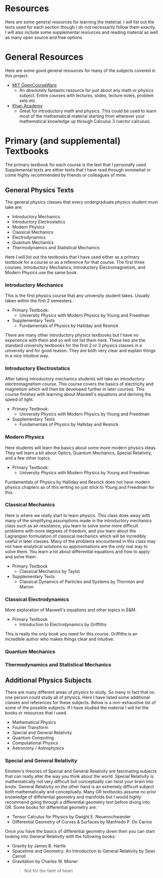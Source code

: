 # Resources

Here are some general resources for learning the material. I will list out the texts used for each section though I do not necessarily follow them exactly. I will also include some supplemental resources and reading material as well as many open source and free options. 

# General Resources

Here are some good general resources for many of the subjects covered in this project. 

* [MIT OpenCourseWare]()
    * An absolutely fantastic resource for just about any math or physics subject. Entire courses with lectures, slides, lecture notes, problem sets etc. 
* [Khan Academy]()
    * Great for introductory math and physics. This could be used to learn most of the mathematical material starting from wherever your mathematical knowledge up through Calculus 3 (vector calculus). 

<!-- TODO: Fill in texts -->
# Primary (and supplemental) Textbooks

The primary textbook for each course is the text that I personally used. Supplemental texts are either texts that I have read through somewhat or come highly recommended by friends or colleagues of mine.

## General Physics Texts

The general physics classes that every undergraduate physics student must take are:

* Introductory Mechanics
* Introductory Electrostatics
* Modern Physics
* Classical Mechanics
* Electrodynamics
* Quantum Mechanics
* Thermodynamics and Statistical Mechanics

Here I will list out the textbooks that I have used either as a primary textbook for a course or as a reference for that course. The first three courses, Introductory Mechanics, Introductory Electromagnetism, and Modern Physics use the same book.

### Introductory Mechanics

This is the first physics course that any university student takes. Usually taken within the first 2 semesters. 

* Primary Textbook: 
    * University Physics with Modern Physics by Young and Freedman 
* Supplementary Texts
    * Fundamentals of Physics by Halliday and Resnick

There are many other introductory physics textbooks but I have no experience with them and so will not list them here. These two are the standard university textbooks for the first 2 or 3 physics classes in a university and for good reason. They are both very clear and explain things in a nice intuitive way. 

### Introductory Electrostatics

After taking introductory mechanics students will take an introductory electromagnetism course. This course covers the basics of electricity and magnetism which will then be developed further in later courses. This course finishes with learning about Maxwell's equations and deriving the speed of light. 

* Primary Textbook: 
    * University Physics with Modern Physics by Young and Freedman 
* Supplementary Texts
    * Fundamentals of Physics by Halliday and Resnick

### Modern Physics

Here students will learn the basics about some more modern physics ideas. They will learn a bit about Optics, Quantum Mechanics, Special Relativity, and a few other topics. 

* Primary Textbook: 
    * University Physics with Modern Physics by Young and Freedman 

Fundamentals of Physics by Halliday and Resnick does not have modern physics chapters as of this writing so just stick to Young and Freedman for this. 

### Classical Mechanics

Here is where we really start to learn physics. This class does away with many of the simplifying assumptions made in the introductory mechanics class such as air resistance, you learn to solve some more difficult problems with more degrees of freedom, and you learn about the Lagrangian formulation of classical mechanics which will be incredibly useful in later classes. Many of the problems encountered in this class may not have analytical solutions so approximations are the only real way to solve them. You learn a lot about differential equations and how to apply and solve them. 

* Primary Textbook
    * Classical Mechanics by Taylor
* Supplementary Texts
    * Classical Dynamics of Particles and Systems by Thornton and Marion

### Classical Electrodynamics

More exploration of Maxwell's equations and other topics in E&M.

* Primary Textbook
    * Introduction to Electrodynamics by Griffiths

This is really the only book you need for this course. Griffiths is an incredible author who makes things clear and intuitive.

### Quantum Mechanics

### Thermodynamics and Statistical Mechanics

## Additional Physics Subjects

There are many different areas of physics to study. So many in fact that no one person could study all of physics. Here I have listed some additional classes and references for these subjects. Below is a non-exhaustive list of some of the possible subjects. If I have studied the material I will list the books or resources that I used.

* Mathematical Physics
* Fourier Transform
* Special and General Relativity
* Quantum Computing
* Computational Physics
* Astronomy / Astrophysics

### Special and General Relativity

Einstein's theories of Special and General Relativity are fascinating subjects that can really alter the way you think about the world. Special Relativity is mathematically not very difficult but conceptually can twist your brain into knots. General Relativity on the other hand is an extremely difficult subject both mathematically and conceptually. Many GR textbooks assume no prior knowledge of differential geometry and manifolds but I would *highly* recommend going through a differential geometry text before diving into GR. Some books for differential geometry are:

* Tensor Calculus for Physics by Dwight E. Neuenschwander
* Differential Geometry of Curves & Surfaces by Manfredo P. Do Carmo

Once you have the basics of differential geometry down then you can start looking into General Relativity with the following books:

* Gravity by James B. Hartle
* Spacetime and Geometry: An Introduction to General Relativity by Sean Carroll
* Gravitation by Charles W. Misner
    > Not for the faint of heart